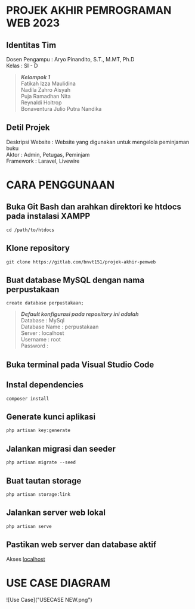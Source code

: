 # PROJEK AKHIR PEMROGRAMAN WEB 2023

## Identitas Tim

Dosen Pengampu : Aryo Pinandito, S.T., M.MT, Ph.D<br />
Kelas : SI - D<br />

> **_Kelompok 1_**<br />
> Fatikah Izza Maulidina<br />
> Nadila Zahro Aisyah<br />
> Puja Ramadhan Nita<br />
> Reynaldi Holtrop<br />
> Bonaventura Julio Putra Nandika<br />

## Detil Projek

Deskripsi Website : Website yang digunakan untuk mengelola peminjaman buku<br />
Aktor : Admin, Petugas, Peminjam<br />
Framework : Laravel, Livewire<br />

# CARA PENGGUNAAN

## Buka Git Bash dan arahkan direktori ke htdocs pada instalasi XAMPP

```
cd /path/to/htdocs
```

## Klone repository

```
git clone https://gitlab.com/bnvt151/projek-akhir-pemweb
```

## Buat database MySQL dengan nama perpustakaan

```
create database perpustakaan;
```

> **_Default konfigurasi pada repository ini adalah_**<br />
> Database : MySql<br />
> Database Name : perpustakaan<br />
> Server : localhost<br />
> Username : root<br />
> Password :<br />

## Buka terminal pada Visual Studio Code

## Instal dependencies

```
composer install
```

## Generate kunci aplikasi

```
php artisan key:generate
```

## Jalankan migrasi dan seeder

```
php artisan migrate --seed
```

## Buat tautan storage

```
php artisan storage:link
```

## Jalankan server web lokal

```
php artisan serve
```

## Pastikan web server dan database aktif

Akses [localhost](http://127.0.0.1:8000)

# USE CASE DIAGRAM

![Use Case]("USECASE NEW.png")
